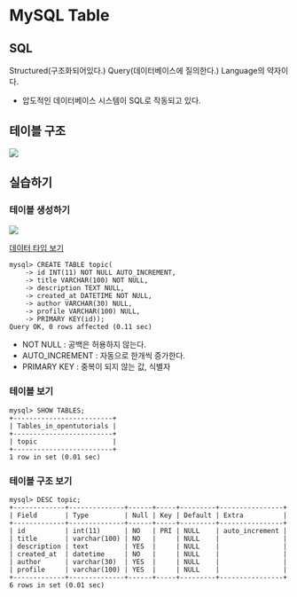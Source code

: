 # MySQL Table

##  SQL

Structured(구조화되어있다.) Query(데이터베이스에 질의한다.) Language의 약자이다. 

- 압도적인 데이터베이스 시스템이 SQL로 작동되고 있다.

## 테이블 구조

![](http://cfile22.uf.tistory.com/original/17385D474D71A69C269849)



## 실습하기

### 테이블 생성하기

![](http://www.sqltutorial.org/wp-content/uploads/2016/04/SQL-Cheat-Sheet-2.png)

[데이터 타입 보기](https://www.techonthenet.com/mysql/datatypes.php)

```mysql
mysql> CREATE TABLE topic(
    -> id INT(11) NOT NULL AUTO_INCREMENT,
    -> title VARCHAR(100) NOT NULL,
    -> description TEXT NULL,
    -> created_at DATETIME NOT NULL,
    -> author VARCHAR(30) NULL,
    -> profile VARCHAR(100) NULL,
    -> PRIMARY KEY(id));
Query OK, 0 rows affected (0.11 sec)
```

- NOT NULL : 공백은 허용하지 않는다.
- AUTO_INCREMENT : 자동으로 한개씩 증가한다.
- PRIMARY KEY : 중복이 되지 않는 값, 식별자

### 테이블 보기

```mysql
mysql> SHOW TABLES;
+-------------------------+
| Tables_in_opentutorials |
+-------------------------+
| topic                   |
+-------------------------+
1 row in set (0.01 sec)
```

### 테이블 구조 보기

```mysql
mysql> DESC topic;
+-------------+--------------+------+-----+---------+----------------+
| Field       | Type         | Null | Key | Default | Extra          |
+-------------+--------------+------+-----+---------+----------------+
| id          | int(11)      | NO   | PRI | NULL    | auto_increment |
| title       | varchar(100) | NO   |     | NULL    |                |
| description | text         | YES  |     | NULL    |                |
| created_at  | datetime     | NO   |     | NULL    |                |
| author      | varchar(30)  | YES  |     | NULL    |                |
| profile     | varchar(100) | YES  |     | NULL    |                |
+-------------+--------------+------+-----+---------+----------------+
6 rows in set (0.01 sec)
```
